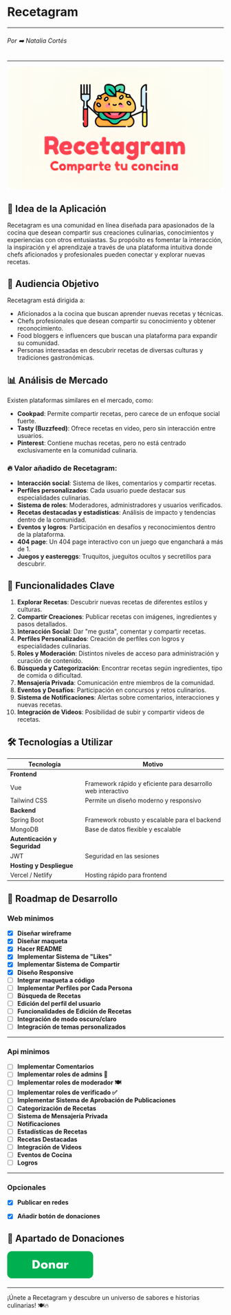 # Recetagram

---

###### Por ➡️ Natalia Cortés

---

![Imagen de portada de Recetagram](./src/assets/Frame.png)

## 📌 Idea de la Aplicación

Recetagram es una comunidad en línea diseñada para apasionados de la cocina que desean compartir sus creaciones culinarias, conocimientos y experiencias con otros entusiastas. Su propósito es fomentar la interacción, la inspiración y el aprendizaje a través de una plataforma intuitiva donde chefs aficionados y profesionales pueden conectar y explorar nuevas recetas.

## 🎯 Audiencia Objetivo

Recetagram está dirigida a:

- Aficionados a la cocina que buscan aprender nuevas recetas y técnicas.
- Chefs profesionales que desean compartir su conocimiento y obtener reconocimiento.
- Food bloggers e influencers que buscan una plataforma para expandir su comunidad.
- Personas interesadas en descubrir recetas de diversas culturas y tradiciones gastronómicas.

## 📊 Análisis de Mercado

Existen plataformas similares en el mercado, como:

- **Cookpad**: Permite compartir recetas, pero carece de un enfoque social fuerte.
- **Tasty (Buzzfeed)**: Ofrece recetas en video, pero sin interacción entre usuarios.
- **Pinterest**: Contiene muchas recetas, pero no está centrado exclusivamente en la comunidad culinaria.

### 🔥 Valor añadido de Recetagram:

- **Interacción social**: Sistema de likes, comentarios y compartir recetas.
- **Perfiles personalizados**: Cada usuario puede destacar sus especialidades culinarias.
- **Sistema de roles**: Moderadores, administradores y usuarios verificados.
- **Recetas destacadas y estadísticas**: Análisis de impacto y tendencias dentro de la comunidad.
- **Eventos y logros**: Participación en desafíos y reconocimientos dentro de la plataforma.
- **404 page**: Un 404 page interactivo con un juego que enganchará a más de 1.
- **Juegos y eastereggs**: Truquitos, jueguitos ocultos y secretillos para descubrir.

## 🚀 Funcionalidades Clave

1. **Explorar Recetas**: Descubrir nuevas recetas de diferentes estilos y culturas.
2. **Compartir Creaciones**: Publicar recetas con imágenes, ingredientes y pasos detallados.
3. **Interacción Social**: Dar "me gusta", comentar y compartir recetas.
4. **Perfiles Personalizados**: Creación de perfiles con logros y especialidades culinarias.
5. **Roles y Moderación**: Distintos niveles de acceso para administración y curación de contenido.
6. **Búsqueda y Categorización**: Encontrar recetas según ingredientes, tipo de comida o dificultad.
7. **Mensajería Privada**: Comunicación entre miembros de la comunidad.
8. **Eventos y Desafíos**: Participación en concursos y retos culinarios.
9. **Sistema de Notificaciones**: Alertas sobre comentarios, interacciones y nuevas recetas.
10. **Integración de Videos**: Posibilidad de subir y compartir videos de recetas.

## 🛠️ Tecnologías a Utilizar

| Tecnología                    | Motivo                                                       |
| ----------------------------- | ------------------------------------------------------------ |
| **Frontend**                  |
| Vue                           | Framework rápido y eficiente para desarrollo web interactivo |
| Tailwind CSS                  | Permite un diseño moderno y responsivo                       |
| **Backend**                   |
| Spring Boot                   | Framework robusto y escalable para el backend                |
| MongoDB                       | Base de datos flexible y escalable                           |
| **Autenticación y Seguridad** |
| JWT                           | Seguridad en las sesiones                                    |
| **Hosting y Despliegue**      |
| Vercel / Netlify              | Hosting rápido para frontend                                 |

## 🎯 Roadmap de Desarrollo

### Web minimos

- [x] **Diseñar wireframe**
- [x] **Diseñar maqueta**
- [x] **Hacer README**
- [x] **Implementar Sistema de "Likes"**
- [x] **Implementar Sistema de Compartir**
- [x] **Diseño Responsive**
- [ ] **Integrar maqueta a código**
- [ ] **Implementar Perfiles por Cada Persona**
- [ ] **Búsqueda de Recetas**
- [ ] **Edición del perfil del usuario**
- [ ] **Funcionalidades de Edición de Recetas**
- [ ] **Integración de modo oscuro/claro**
- [ ] **Integración de temas personalizados**
---

### Api minimos

- [ ] **Implementar Comentarios**
- [ ] **Implementar roles de admins 🍴**
- [ ] **Implementar roles de moderador 🍽️**
- [ ] **Implementar roles de verificado ✅**
- [ ] **Implementar Sistema de Aprobación de Publicaciones**
- [ ] **Categorización de Recetas**
- [ ] **Sistema de Mensajería Privada**
- [ ] **Notificaciones**
- [ ] **Estadísticas de Recetas**
- [ ] **Recetas Destacadas**
- [ ] **Integración de Videos**
- [ ] **Eventos de Cocina**
- [ ] **Logros**

---
### Opcionales

- [x] **Publicar en redes**
- [x] **Añadir botón de donaciones**


## 💖 Apartado de Donaciones

[![Donaciones](./src/assets/Boton-Donar2.png)](https://www.paypal.com/donate/?hosted_button_id=EB3DVQQSPB88Q)

---

¡Únete a Recetagram y descubre un universo de sabores e historias culinarias! 🍽️🔥

